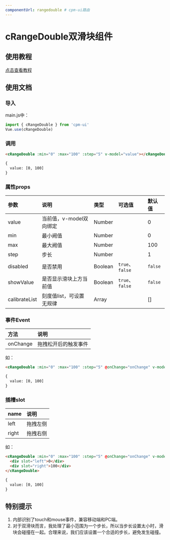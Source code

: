 ```yaml
---
componentUrl: rangedouble # cpm-ui路由
---
```


# cRangeDouble双滑块组件

## 使用教程
[点击查看教程](https://cpm828.github.io/cpm-ui/demo/index.html#/rangedouble)



## 使用文档
### 导入
main.js中：
```js
import { cRangeDouble } from 'cpm-ui'
Vue.use(cRangeDouble)
```

### 调用
```html
<cRangeDouble :min="0" :max="100" :step="5" v-model="value"></cRangeDouble>

{
  value: [0, 100]
}
```

### 属性props
|参数|说明|类型|可选值|默认值|
|:---|:---|:---|:---|:---|
|value|当前值，v-model双向绑定|Number||0|
|min|最小阙值|Number||0|
|max|最大阙值|Number||100|
|step|步长|Number||1|
|disabled|是否禁用|Boolean|`true`、`false`|`false`|
|showValue|是否显示滑块上方当前值|Boolean|`true`、`false`|`false`|
|calibrateList|刻度值list，可设置无规律|Array||[]|


### 事件Event
|方法|说明|
|:---|:---|
|onChange|拖拽松开后的触发事件|

如：
```html
<cRangeDouble :min="0" :max="100" :step="5" @onChange="onChange" v-model="value"></cRangeDouble>

{
  value: [0, 100]
}
```

### 插槽slot
|name|说明|
|:---|:---|
|left|拖拽左侧|
|right|拖拽右侧|

如：
```html
<cRangeDouble :min="0" :max="100" :step="5" @onChange="onChange" v-model="value">
  <div slot="left">0</div>
  <div slot="right">100</div>
</cRangeDouble>

{
  value: [0, 100]
}
```



## 特别提示
1. 内部识别了touch和mouse事件，兼容移动端和PC端。
2. 对于双滑块而言，我处理了最小范围为一个步长，所以当步长设置太小时，滑块会碰撞在一起。合理来说，我们应该设置一个合适的步长，避免发生碰撞。